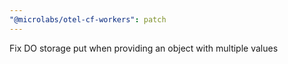 ```yaml
---
"@microlabs/otel-cf-workers": patch
---
```


Fix DO storage put when providing an object with multiple values
